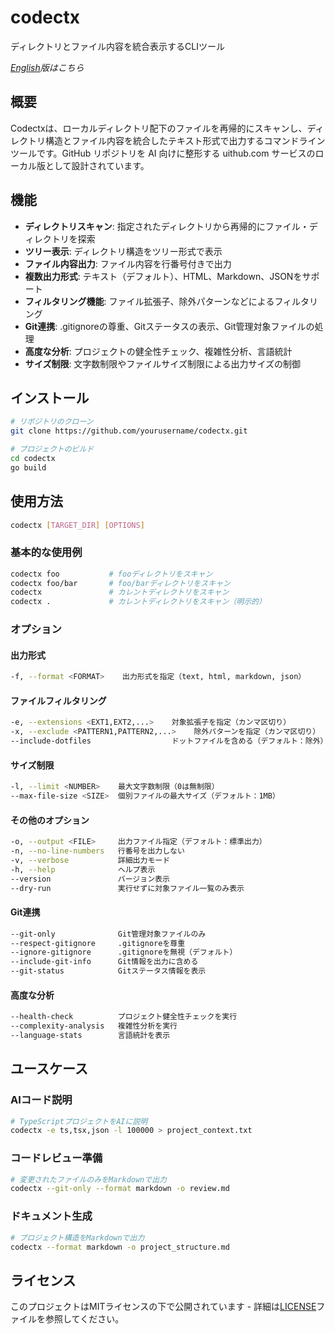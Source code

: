 # codectx

ディレクトリとファイル内容を統合表示するCLIツール

*[English](./README.md)版はこちら*

## 概要

Codectxは、ローカルディレクトリ配下のファイルを再帰的にスキャンし、ディレクトリ構造とファイル内容を統合したテキスト形式で出力するコマンドラインツールです。GitHub リポジトリを AI 向けに整形する uithub.com サービスのローカル版として設計されています。

## 機能

- **ディレクトリスキャン**: 指定されたディレクトリから再帰的にファイル・ディレクトリを探索
- **ツリー表示**: ディレクトリ構造をツリー形式で表示
- **ファイル内容出力**: ファイル内容を行番号付きで出力
- **複数出力形式**: テキスト（デフォルト）、HTML、Markdown、JSONをサポート
- **フィルタリング機能**: ファイル拡張子、除外パターンなどによるフィルタリング
- **Git連携**: .gitignoreの尊重、Gitステータスの表示、Git管理対象ファイルの処理
- **高度な分析**: プロジェクトの健全性チェック、複雑性分析、言語統計
- **サイズ制限**: 文字数制限やファイルサイズ制限による出力サイズの制御

## インストール

```bash
# リポジトリのクローン
git clone https://github.com/yourusername/codectx.git

# プロジェクトのビルド
cd codectx
go build
```

## 使用方法

```bash
codectx [TARGET_DIR] [OPTIONS]
```

### 基本的な使用例

```bash
codectx foo           # fooディレクトリをスキャン
codectx foo/bar       # foo/barディレクトリをスキャン
codectx               # カレントディレクトリをスキャン
codectx .             # カレントディレクトリをスキャン（明示的）
```

### オプション

#### 出力形式
```bash
-f, --format <FORMAT>    出力形式を指定（text, html, markdown, json）
```

#### ファイルフィルタリング
```bash
-e, --extensions <EXT1,EXT2,...>    対象拡張子を指定（カンマ区切り）
-x, --exclude <PATTERN1,PATTERN2,...>    除外パターンを指定（カンマ区切り）
--include-dotfiles                  ドットファイルを含める（デフォルト：除外）
```

#### サイズ制限
```bash
-l, --limit <NUMBER>    最大文字数制限（0は無制限）
--max-file-size <SIZE>  個別ファイルの最大サイズ（デフォルト：1MB）
```

#### その他のオプション
```bash
-o, --output <FILE>     出力ファイル指定（デフォルト：標準出力）
-n, --no-line-numbers   行番号を出力しない
-v, --verbose           詳細出力モード
-h, --help              ヘルプ表示
--version               バージョン表示
--dry-run               実行せずに対象ファイル一覧のみ表示
```

#### Git連携
```bash
--git-only              Git管理対象ファイルのみ
--respect-gitignore     .gitignoreを尊重
--ignore-gitignore      .gitignoreを無視（デフォルト）
--include-git-info      Git情報を出力に含める
--git-status            Gitステータス情報を表示
```

#### 高度な分析
```bash
--health-check          プロジェクト健全性チェックを実行
--complexity-analysis   複雑性分析を実行
--language-stats        言語統計を表示
```

## ユースケース

### AIコード説明
```bash
# TypeScriptプロジェクトをAIに説明
codectx -e ts,tsx,json -l 100000 > project_context.txt
```

### コードレビュー準備
```bash
# 変更されたファイルのみをMarkdownで出力
codectx --git-only --format markdown -o review.md
```

### ドキュメント生成
```bash
# プロジェクト構造をMarkdownで出力
codectx --format markdown -o project_structure.md
```

## ライセンス

このプロジェクトはMITライセンスの下で公開されています - 詳細は[LICENSE](LICENSE)ファイルを参照してください。
